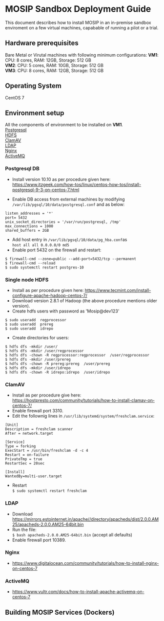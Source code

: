 # MOSIP Sandbox Deployment Guide

This document describes how to install MOSIP in an in-premise sandbox enviroment on a few virtual machines, capabable of running a pilot or a trial.

## Hardware prerequisites

Bare Metal or Virutal machines with following minimum configurations:
**VM1**: CPU: 8 cores, RAM: 12GB, Storage: 512 GB  
**VM2**: CPU: 5 cores, RAM: 10GB, Storage: 512 GB   
**VM3**: CPU: 8 cores, RAM: 12GB, Storage: 512 GB   

## Operating System
CentOS 7

## Environment setup
All the components of environment to be installed on **VM1**.  
[Postgresql](#postgresql-db)  
[HDFS](#single-node-hdfs)  
[ClamAV](#clamav)  
[LDAP](#ldap)  
[Nginx](#nginx)  
[ActiveMQ](#activemq)

### Postgresql DB
* Install version 10.10 as per procedure given here: https://www.itzgeek.com/how-tos/linux/centos-how-tos/install-postgresql-9-3-on-centos-7.html

* Enable DB access from external machines by modifying `/var/lib/pgsql/10/data/postgresql.conf` and as below:  
```
listen_addresses = '*'
port= 5432  
unix_socket_directories = '/var/run/postgresql, /tmp'  
max_connections = 1000  
shared_buffers = 2GB
```
*  Add host entry in `/var/lib/pgsql/10/data/pg_hba.conf`as  
`host all all 0.0.0.0/0 md5`
*  Enable port 5432 on the firewall and restart:
```
$ firewall-cmd --zone=public --add-port=5432/tcp --permanent
$ firewall-cmd --reload
$ sudo systemctl restart postgres-10
``` 
### Single node HDFS
* Install as per procedure given here: https://www.tecmint.com/install-configure-apache-hadoop-centos-7/
* Download version 2.8.1 of Hadoop (the above procedure mentions older version).
* Create hdfs users with password as 'Mosip@dev123'
```
$ sudo useradd  regprocessor
$ sudo useradd  prereg
$ sudo useradd  idrepo
```
* Create directories for users:
```
$ hdfs dfs -mkdir /user/    
$ hdfs dfs -mkdir /user/regprocessor
$ hdfs dfs -chown -R regprocessor:regprocessor  /user/regprocessor
$ hdfs dfs -mkdir /user/prereg
$ hdfs dfs -chown -R prereg:prereg  /user/prereg
$ hdfs dfs -mkdir /user/idrepo
$ hdfs dfs -chown -R idrepo:idrepo  /user/idrepo
```
### ClamAV
* Install as per procedure give here: https://hostpresto.com/community/tutorials/how-to-install-clamav-on-centos-7/
* Enable firewall port 3310.
* Edit the follownig lines in `/usr/lib/systemd/system/freshclam.service`:  
```
[Unit]
Description = freshclam scanner
After = network.target

[Service]
Type = forking
ExecStart = /usr/bin/freshclam -d -c 4
Restart = on-failure
PrivateTmp = true
RestartSec = 20sec

[Install]
WantedBy=multi-user.target
```
* Restart  
`$ sudo systemctl restart freshclam`

### LDAP
* Download https://mirrors.estointernet.in/apache//directory/apacheds/dist/2.0.0.AM25/apacheds-2.0.0.AM25-64bit.bin
* Run the file:  
`$ bash apacheds-2.0.0.AM25-64bit.bin`  (accept all defaults)
* Enable firewall port 10389.

### Nginx
* https://www.digitalocean.com/community/tutorials/how-to-install-nginx-on-centos-7

### ActiveMQ
* https://www.vultr.com/docs/how-to-install-apache-activemq-on-centos-7

## Building MOSIP Services (Dockers)









